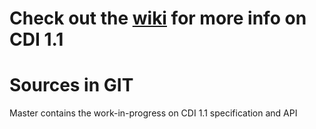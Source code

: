# Check out the [wiki](https://github.com/pmuir/cdi/wiki) for more info on CDI 1.1

Sources in GIT
====

Master contains the work-in-progress on CDI 1.1 specification and API
